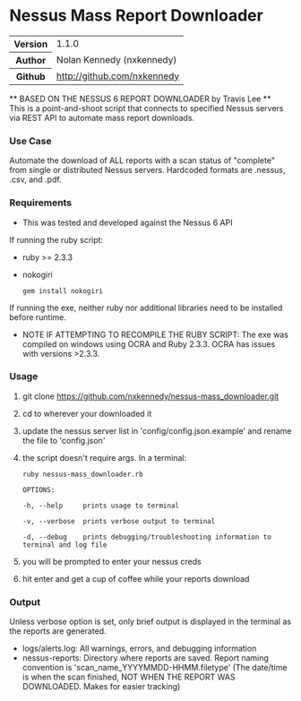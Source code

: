 # Nessus Mass Report Downloader


<table>
    <tr>
        <th>Version</th>
        <td>1.1.0</td>
    </tr>
    <tr>
       <th>Author</th>
       <td>Nolan Kennedy (nxkennedy)</td>
    </tr>
    <tr>
        <th>Github</th>
        <td><a href="http://github.com/nxkennedy">http://github.com/nxkennedy</a></td>
    </tr>
</table>

** BASED ON THE NESSUS 6 REPORT DOWNLOADER by Travis Lee **
<br>
This is a point-and-shoot script that connects to specified Nessus servers via REST API to automate mass report downloads.

### Use Case

Automate the download of ALL reports with a scan status of "complete" from single or distributed Nessus servers. Hardcoded formats are .nessus, .csv, and .pdf.

### Requirements
* This was tested and developed against the Nessus 6 API

If running the ruby script:
* ruby >= 2.3.3
* nokogiri

    `gem install nokogiri`

If running the exe, neither ruby nor additional libraries need to be installed before runtime.
* NOTE IF ATTEMPTING TO RECOMPILE THE RUBY SCRIPT: The exe was compiled on windows using OCRA and Ruby 2.3.3. OCRA has issues with versions >2.3.3.


### Usage

1. git clone https://github.com/nxkennedy/nessus-mass_downloader.git
2. cd to wherever your downloaded it
3. update the nessus server list in 'config/config.json.example' and rename the file to 'config.json'
4. the script doesn't require args. In a terminal:

    `ruby nessus-mass_downloader.rb`

    `OPTIONS:`

    `-h, --help  	prints usage to terminal`

    `-v, --verbose	prints verbose output to terminal`

    `-d, --debug  	prints debugging/troubleshooting information to terminal and log file`

5. you will be prompted to enter your nessus creds
6. hit enter and get a cup of coffee while your reports download

### Output
Unless verbose option is set, only brief output is displayed in the terminal as the reports are generated.

* logs/alerts.log: All warnings, errors, and debugging information
* nessus-reports: Directory where reports are saved. Report naming convention is
'scan_name_YYYYMMDD-HHMM.filetype'  (The date/time is when the scan finished, NOT WHEN THE REPORT WAS DOWNLOADED. Makes for easier tracking)
